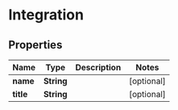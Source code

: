 
# Integration

## Properties
Name | Type | Description | Notes
------------ | ------------- | ------------- | -------------
**name** | **String** |  |  [optional]
**title** | **String** |  |  [optional]



